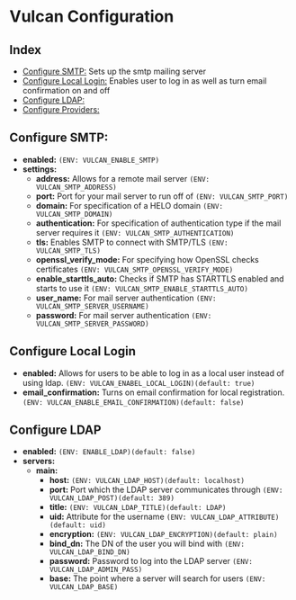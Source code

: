 # Vulcan Configuration

## Index
* [Configure SMTP:](#configure-smtp) Sets up the smtp mailing server
* [Configure Local Login:](#configure-local-login) Enables user to log in as well as turn email confirmation on and off 
* [Configure LDAP:](#configure-ldap)
* [Configure Providers:](#configure-providers)

## Configure SMTP:
* **enabled:** `(ENV: VULCAN_ENABLE_SMTP)`
* **settings:**
    * **address:** Allows for a remote mail server `(ENV: VULCAN_SMTP_ADDRESS)`
    * **port:** Port for your mail server to run off of `(ENV: VULCAN_SMTP_PORT)`
    * **domain:** For specification of a HELO domain `(ENV: VULCAN_SMTP_DOMAIN)`
    * **authentication:** For specification of authentication type if the mail server requires it `(ENV: VULCAN_SMTP_AUTHENTICATION)`
    * **tls:** Enables SMTP to connect with SMTP/TLS `(ENV: VULCAN_SMTP_TLS)`
    * **openssl_verify_mode:** For specifying how OpenSSL checks certificates `(ENV: VULCAN_SMTP_OPENSSL_VERIFY_MODE)`
    * **enable_starttls_auto:** Checks if SMTP has STARTTLS enabled and starts to use it `(ENV: VULCAN_SMTP_ENABLE_STARTTLS_AUTO)`
    * **user_name:** For mail server authentication `(ENV: VULCAN_SMTP_SERVER_USERNAME)`
    * **password:** For mail server authentication `(ENV: VULCAN_SMTP_SERVER_PASSWORD)`

## Configure Local Login
* **enabled:** Allows for users to be able to log in as a local user instead of using ldap. `(ENV: VULCAN_ENABEL_LOCAL_LOGIN)(default: true)`
* **email_confirmation:** Turns on email confirmation for local registration. `(ENV: VULCAN_ENABLE_EMAIL_CONFIRMATION)(default: false)`

## Configure LDAP
* **enabled:** `(ENV: ENABLE_LDAP)(default: false)` 
* **servers:**
    * **main:**
        * **host:** `(ENV: VULCAN_LDAP_HOST)(default: localhost)`
        * **port:** Port which the LDAP server communicates through `(ENV: VULCAN_LDAP_POST)(default: 389)`
        * **title:** `(ENV: VULCAN_LDAP_TITLE)(default: LDAP)`
        * **uid:** Attribute for the username `(ENV: VULCAN_LDAP_ATTRIBUTE)(default: uid)`
        * **encryption:** `(ENV: VULCAN_LDAP_ENCRYPTION)(default: plain)`
        * **bind_dn:** The DN of the user you will bind with `(ENV: VULCAN_LDAP_BIND_DN)`
        * **password:** Password to log into the LDAP server `(ENV: VULCAN_LDAP_ADMIN_PASS)`
        * **base:** The point where a server will search for users `(ENV: VULCAN_LDAP_BASE)`